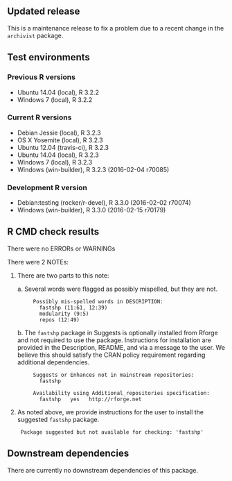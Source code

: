 ## Updated release

This is a maintenance release to fix a problem due to a recent change in the `archivist` package.

## Test environments

### Previous R versions
* Ubuntu 14.04            (local), R 3.2.2
* Windows 7               (local), R 3.2.2

### Current R versions
* Debian Jessie           (local), R 3.2.3
* OS X Yosemite           (local), R 3.2.3
* Ubuntu 12.04        (travis-ci), R 3.2.3
* Ubuntu 14.04            (local), R 3.2.3
* Windows 7               (local), R 3.2.3
* Windows           (win-builder), R 3.2.3 (2016-02-04 r70085)

### Development R version
* Debian:testing (rocker/r-devel), R 3.3.0 (2016-02-02 r70074)
* Windows           (win-builder), R 3.3.0 (2016-02-15 r70179)

## R CMD check results

There were no ERRORs or WARNINGs

There were 2 NOTEs:

1. There are two parts to this note:

    a. Several words were flagged as possibly mispelled, but they are not.
    
            Possibly mis-spelled words in DESCRIPTION:
              fastshp (11:61, 12:39)
              modularity (9:5)
              repos (12:49)

    b. The `fastshp` package in Suggests is optionally installed from Rforge and not required to use the package. Instructions for installation are provided in the Description, README, and via a message to the user. We believe this should satisfy the CRAN policy requirement regarding additional dependencies.

            Suggests or Enhances not in mainstream repositories:
              fastshp
          
            Availability using Additional_repositories specification:
              fastshp   yes   http://rforge.net

2. As noted above, we provide instructions for the user to install the suggested `fastshp` package.

        Package suggested but not available for checking: 'fastshp'

## Downstream dependencies

There are currently no downstream dependencies of this package.

